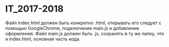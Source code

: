 # IT_2017-2018
Файл index.html должен быть конкретно .html, открывать его следует с помощью GoogleChrome, подключение main.js и добавление оформления.
Файл main.js должен быть .js, сохранять в ту же папку, что и index.html, основная часть кода.
